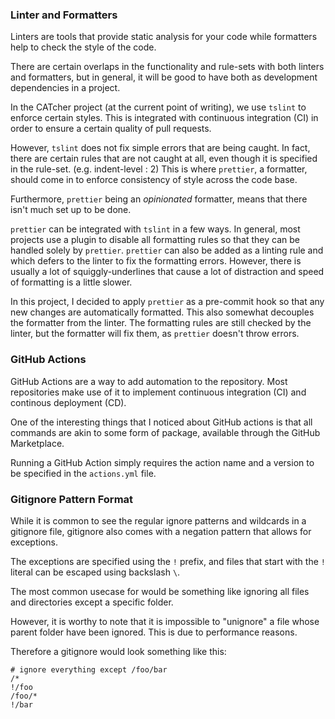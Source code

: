### Linter and Formatters

Linters are tools that provide static analysis for your code while formatters help to check the style of the code.

There are certain overlaps in the functionality and rule-sets with both linters and formatters, but in general, it will be good to have both as development dependencies in a project.

In the CATcher project (at the current point of writing), we use `tslint` to enforce certain styles. 
This is integrated with continuous integration (CI) in order to ensure a certain quality of pull requests.

However, `tslint` does not fix simple errors that are being caught.
In fact, there are certain rules that are not caught at all, even though it is specified in the rule-set. (e.g. indent-level : 2)
This is where `prettier`, a formatter, should come in to enforce consistency of style across the code base.

Furthermore, `prettier` being an _opinionated_ formatter, means that there isn't much set up to be done. 

`prettier` can be integrated with `tslint` in a few ways.
In general, most projects use a plugin to disable all formatting rules so that they can be handled solely by `prettier`.
`prettier` can also be added as a linting rule and which defers to the linter to fix the formatting errors. 
However, there is usually a lot of squiggly-underlines that cause a lot of distraction and speed of formatting is a little slower.

In this project, I decided to apply `prettier` as a pre-commit hook so that any new changes are automatically formatted. 
This also somewhat decouples the formatter from the linter. 
The formatting rules are still checked by the linter, but the formatter will fix them, as `prettier` doesn't throw errors.

### GitHub Actions

GitHub Actions are a way to add automation to the repository. 
Most repositories make use of it to implement continuous integration (CI) and continous deployment (CD).

One of the interesting things that I noticed about GitHub actions is that all commands are akin to some form of package, 
available through the GitHub Marketplace.

Running a GitHub Action simply requires the action name and a version to be specified in the `actions.yml` file.

### Gitignore Pattern Format

While it is common to see the regular ignore patterns and wildcards in a gitignore file, 
gitignore also comes with a negation pattern that allows for exceptions.

The exceptions are specified using the `!` prefix, and files that start with the `!` literal can be
escaped using backslash `\`.

The most common usecase for would be something like ignoring all files and directories except a specific folder.

However, it is worthy to note that it is impossible to "unignore" a file whose parent folder have been ignored.
This is due to performance reasons.

Therefore a gitignore would look something like this:

```
# ignore everything except /foo/bar
/*
!/foo
/foo/*
!/bar
```
